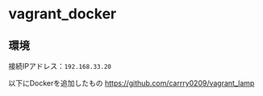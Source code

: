 # vagrant_docker

## 環境

接続IPアドレス：`192.168.33.20`

以下にDockerを追加したもの
https://github.com/carrry0209/vagrant_lamp
